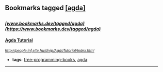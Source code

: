 ## Bookmarks tagged [[agda]](https://www.bookmarks.dev?q=[agda])

_<sup><sup>[www.bookmarks.dev/tagged/agda](https://www.bookmarks.dev/tagged/agda)</sup></sup>_
---
#### [Agda Tutorial](http://people.inf.elte.hu/divip/AgdaTutorial/Index.html)
_<sup>http://people.inf.elte.hu/divip/AgdaTutorial/Index.html</sup>_

* **tags**: [free-programming-books](../tagged/free-programming-books.md), [agda](../tagged/agda.md)
---
